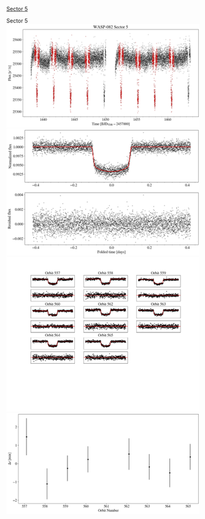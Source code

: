 [Sector 5](#sector5)

<a name = "sector5"></a>
Sector 5
![alt text](/tt/WASP-082_Sector_5/WASP-082_Sector_5_a_TimeSeries.png)
![alt text](/tt/WASP-082_Sector_5/WASP-082_Sector_5_b_FoldedLightCurve.png)
![alt text](/tt/WASP-082_Sector_5/WASP-082_Sector_5_b_IndividualTransitsWithFit.png)
![alt text](/tt/WASP-082_Sector_5/WASP-082_Sector_5_c_TimingResiduals.png)

